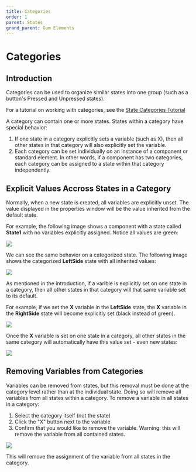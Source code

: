```yaml
---
title: Categories
order: 1
parent: States
grand_parent: Gum Elements
---
```


# Categories

## Introduction

Categories can be used to organize similar states into one group \(such as a button's Pressed and Unpressed states\).

For a tutorial on working with categories, see the [State Categories Tutorial](https://github.com/KallDrexx/gum-docs-temp/tree/34f8cf390aa0e8acda804733eaad97a22b8c533b/Gum/tutorials/Usage%20Guide%20_%20State%20Categories.html)

A category can contain one or more states. States within a category have special behavior:

1. If one state in a category explicitly sets a variable \(such as X\), then all other states in that category will also explicitly set the variable.
2. Each category can be set individually on an instance of a component or standard element. In other words, if a component has two categories, each category can be assigned to a state within that category independently.

## Explicit Values Accross States in a Category

Normally, when a new state is created, all variables are explicitly unset. The value displayed in the properties window will be the value inherited from the default state.

For example, the following image shows a component with a state called **State1** with no variables explicitly assigned. Notice all values are green:

![](../../.gitbook/assets/unassignedvalues.png)

We can see the same behavior on a categorized state. The following image shows the categorized **LeftSide** state with all inherited values:

![](../../.gitbook/assets/unassignedcategorized.png)

As mentioned in the introduction, if a varible is explicitly set on one state in a category, then all other states in that category will that same variable set to its default.

For example, if we set the **X** variable in the **LeftSide** state, the **X** variable in the **RightSide** state will become explicitly set \(black instead of green\).

![](../../.gitbook/assets/sharedexplicitset.gif)

Once the **X** variable is set on one state in a category, all other states in the same category will automatically have this value set - even new states:

![](../../.gitbook/assets/newcategorizedstate.gif)

## Removing Variables from Categories

Variables can be removed from states, but this removal must be done at the category level rather than at the individual state. Doing so will remove all variables from all states within a category. To remove a variable in all states in a category:

1. Select the category itself \(not the state\)
2. Click the "X" button next to the variable
3. Confirm that you would like to remove the variable. Warning: this will remove the variable from all contained states.

![](../../.gitbook/assets/removevariablefromcategory.png)

This will remove the assignment of the variable from all states in the category.

